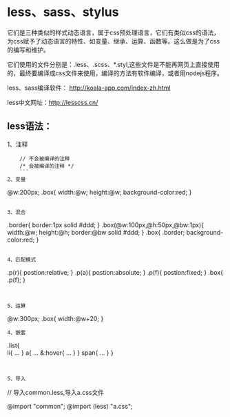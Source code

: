 # less、sass、stylus


它们是三种类似的样式动态语言，属于css预处理语言，它们有类似css的语法，为css赋予了动态语言的特性、如变量、继承、运算、函数等。这么做是为了css的编写和维护。

它们使用的文件分别是：.less、.scss、*.styl,这些文件是不能再网页上直接使用的，最终要编译成css文件来使用，编译的方法有软件编译，或者用nodejs程序。

less、sass编译软件：
http://koala-app.com/index-zh.html

less中文网址：http://lesscss.cn/

## less语法：
1、注释
```
    // 不会被编译的注释
    /* 会被编译的注释 */
    ```
2、变量

```
@w:200px;
.box{
    width:@w;
    height:@w;
    background-color:red;
}
```

3、混合

```
.border{
    border:1px solid #ddd;
}
.box(@w:100px,@h:50px,@bw:1px){
    width:@w;
    height:@h;
    border:@bw solid #ddd;
}
.box{
    .border;
    background-color:red;
}
```

4、匹配模式

```
.p(r){
    postion:relative;
}
.p(a){
    postion:absolute;
}
.p(f){
    postion:fixed;
}
.box{
    .p(f);
}
```


5、运算

```
@w:300px;
.box{
    width:@w+20;
}
```
4、嵌套

```
.list{    
    li{
        ...
    }
    a{
        ...
        &:hover{
            ...
        }
    }
    span{
        ...
    }
}
```


5、导入

```
// 导入common.less,导入a.css文件

@import "common";
@import (less) "a.css";
```
